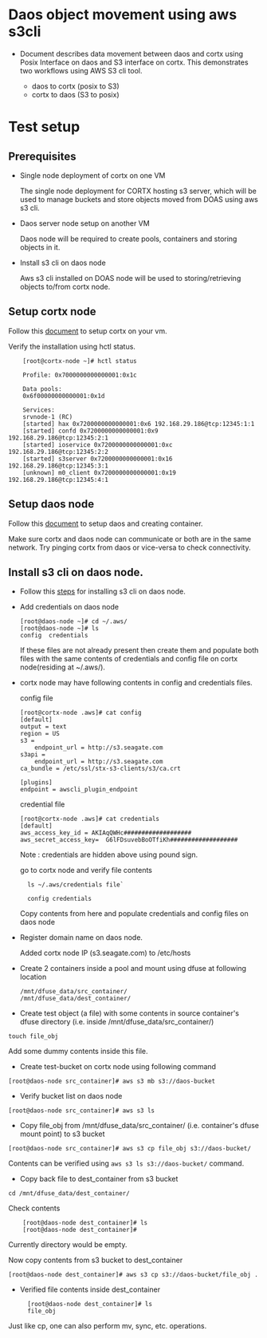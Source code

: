 # Daos object movement using aws s3cli

- Document describes data movement between daos and cortx using Posix Interface on daos and S3 interface on cortx. This demonstrates two workflows using AWS S3 cli tool.

   - daos to cortx (posix to S3)
   - cortx to daos (S3 to posix)

# Test setup

## Prerequisites

* Single node deployment of cortx on one VM

   The single node deployment for CORTX hosting s3 server, which will be used to manage buckets and store objects moved from DOAS using aws s3 cli.

* Daos server node setup on another VM
  
   Daos node will be required to create pools, containers and storing objects in it.

* Install s3 cli on daos node

   Aws s3 cli installed on DOAS node will be used to storing/retrieving objects to/from cortx node.
    
## Setup cortx node

Follow this [document](https://github.com/Seagate/cortx/blob/main/QUICK_START.md) to setup cortx on your vm.

Verify the installation using hctl status.

        [root@cortx-node ~]# hctl status

        Profile: 0x7000000000000001:0x1c

        Data pools:
        0x6f00000000000001:0x1d

        Services:
        srvnode-1 (RC)
        [started] hax 0x7200000000000001:0x6 192.168.29.186@tcp:12345:1:1
        [started] confd 0x7200000000000001:0x9 192.168.29.186@tcp:12345:2:1
        [started] ioservice 0x7200000000000001:0xc 192.168.29.186@tcp:12345:2:2
        [started] s3server 0x7200000000000001:0x16 192.168.29.186@tcp:12345:3:1
        [unknown] m0_client 0x7200000000000001:0x19 192.168.29.186@tcp:12345:4:1

## Setup daos node

Follow this [document](https://github.com/Seagate/cortx-experiments/blob/main/daos-cortx/docs/setup_daos.md) to setup daos and creating container.
  
Make sure cortx and daos node can communicate or both are in the same network. Try pinging cortx from daos or vice-versa to check connectivity.

## Install s3 cli on daos node.

* Follow this [steps](https://github.com/Seagate/cortx-s3server/blob/main/docs/cortx-S3%20Server%20Quick%20Start%20Guide.md#14-test-your-build-using-s3-cli) for installing s3 cli on daos node. 
 
* Add credentials on daos node

      [root@daos-node ~]# cd ~/.aws/
      [root@daos-node ~]# ls
      config  credentials

   If these files are not already present then create them and populate both files with the same contents of credentials and config file on cortx node(residing at ~/.aws/).

- cortx node may have following contents in config and credentials files.

   config file

      [root@cortx-node .aws]# cat config
      [default]
      output = text
      region = US
      s3 =
          endpoint_url = http://s3.seagate.com
      s3api =
          endpoint_url = http://s3.seagate.com
      ca_bundle = /etc/ssl/stx-s3-clients/s3/ca.crt

      [plugins]
      endpoint = awscli_plugin_endpoint

   credential file

      [root@cortx-node .aws]# cat credentials
      [default]
      aws_access_key_id = AKIAqQWHc###################
      aws_secret_access_key=  G6lFDsuvebBoOTfiKh###################

   Note : credentials are hidden above using pound sign.

   go to cortx node and verify file contents

        ls ~/.aws/credentials file`

        config credentials

   Copy contents from here and populate credentials and config files on daos node

* Register domain name on daos node.

   Added cortx node IP (s3.seagate.com) to /etc/hosts

* Create 2 containers inside a pool and mount using dfuse at following location

      /mnt/dfuse_data/src_container/
      /mnt/dfuse_data/dest_container/

* Create test object (a file) with some contents in source container's dfuse directory (i.e. inside /mnt/dfuse_data/src_container/)

`touch file_obj`

   Add some dummy contents inside this file.

* Create test-bucket on cortx node using following command

`[root@daos-node src_container]# aws s3 mb s3://daos-bucket`

* Verify bucket list on daos node

`[root@daos-node src_container]# aws s3 ls`

* Copy file_obj from /mnt/dfuse_data/src_container/ (i.e. container's dfuse mount point) to s3 bucket

`[root@daos-node src_container]# aws s3 cp file_obj s3://daos-bucket/`

   Contents can be verified using `aws s3 ls s3://daos-bucket/` command.

* Copy back file to dest_container from s3 bucket

`cd /mnt/dfuse_data/dest_container/`

   Check contents

        [root@daos-node dest_container]# ls
        [root@daos-node dest_container]# 
 
   Currently directory would be empty.
 
   Now copy contents from s3 bucket to dest_container

`[root@daos-node dest_container]# aws s3 cp s3://daos-bucket/file_obj .`

* Verified file contents inside dest_container

        [root@daos-node dest_container]# ls
        file_obj

Just like cp, one can also perform mv, sync, etc. operations.
